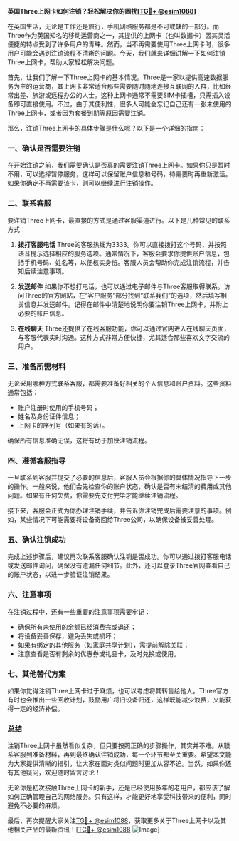 **英国Three上网卡如何注销？轻松解决你的困扰[[TG💪+ @esim1088](https://t.me/s/esim1088)]**

在英国生活，无论是工作还是旅行，手机网络服务都是不可或缺的一部分。而Three作为英国知名的移动运营商之一，其提供的上网卡（也叫数据卡）因其灵活便捷的特点受到了许多用户的青睐。然而，当不再需要使用Three上网卡时，很多用户可能会遇到注销流程不清晰的问题。今天，我们就来详细讲解一下如何注销Three上网卡，帮助大家轻松解决问题。

首先，让我们了解一下Three上网卡的基本情况。Three是一家以提供高速数据服务为主的运营商，其上网卡非常适合那些需要随时随地连接互联网的人群，比如经常出差、旅游或远程办公的人士。这种上网卡通常不需要SIM卡插槽，只需插入设备即可直接使用。不过，由于其便利性，很多人可能会忘记自己还有一张未使用的Three上网卡，或者因为套餐到期等原因需要注销。

那么，注销Three上网卡的具体步骤是什么呢？以下是一个详细的指南：

### 一、确认是否需要注销

在开始注销之前，我们需要确认是否真的需要注销Three上网卡。如果你只是暂时不用，可以选择暂停服务，这样可以保留账户信息和号码，待需要时再重新激活。如果你确定不再需要该卡，则可以继续进行注销操作。

### 二、联系客服

要注销Three上网卡，最直接的方式是通过客服渠道进行。以下是几种常见的联系方式：

1. **拨打客服电话**
   Three的客服热线为3333。你可以直接拨打这个号码，并按照语音提示选择相应的服务选项。通常情况下，客服会要求你提供账户信息，包括手机号码、姓名等，以便核实身份。客服人员会帮助你完成注销流程，并告知后续注意事项。

2. **发送邮件**
   如果你不想打电话，也可以通过电子邮件与Three客服取得联系。访问Three的官方网站，在“客户服务”部分找到“联系我们”的选项，然后填写相关信息并发送邮件。记得在邮件中清楚地说明你要注销Three上网卡，并附上必要的账户信息。

3. **在线聊天**
   Three还提供了在线客服功能，你可以通过官网进入在线聊天页面，与客服代表实时沟通。这种方式非常方便快捷，尤其适合那些喜欢文字交流的用户。

### 三、准备所需材料

无论采用哪种方式联系客服，都需要准备好相关的个人信息和账户资料。这些资料通常包括：
- 账户注册时使用的手机号码；
- 姓名及身份证件信息；
- 上网卡的序列号（如果有的话）。

确保所有信息准确无误，这将有助于加快注销流程。

### 四、遵循客服指导

一旦联系到客服并提交了必要的信息后，客服人员会根据你的具体情况指导下一步的操作。一般来说，他们会先检查你的账户状态，确认是否有未结清的费用或其他问题。如果有任何欠费，你需要先支付完毕才能继续注销流程。

接下来，客服会正式为你办理注销手续，并告诉你注销完成后需要注意的事项。例如，某些情况下可能需要将设备寄回给Three公司，以确保设备被妥善处理。

### 五、确认注销成功

完成上述步骤后，建议再次联系客服确认注销是否成功。你可以通过拨打客服电话或发送邮件询问，确保没有遗漏任何细节。此外，还可以登录Three官网查看自己的账户状态，以进一步验证注销结果。

### 六、注意事项

在注销过程中，还有一些重要的注意事项需要牢记：
- 确保所有未使用的余额已经消费完或退还；
- 将设备妥善保存，避免丢失或损坏；
- 如果有绑定的其他服务（如家庭共享计划），需提前解除关联；
- 注意查看是否有剩余的优惠券或礼品卡，及时兑换或使用。

### 七、其他替代方案

如果你觉得注销Three上网卡过于麻烦，也可以考虑将其转售给他人。Three官方有时也会推出一些回收计划，鼓励用户将旧设备归还，这样既能减少浪费，又能获得一定的经济补偿。

### 总结

注销Three上网卡虽然看似复杂，但只要按照正确的步骤操作，其实并不难。从联系客服到准备材料，再到最终确认注销成功，每一个环节都至关重要。希望本文能为大家提供清晰的指引，让大家在面对类似问题时更加从容不迫。当然，如果你还有其他疑问，欢迎随时留言讨论！

无论你是初次接触Three上网卡的新手，还是已经使用多年的老用户，都应该了解如何正确管理自己的网络服务。只有这样，才能更好地享受科技带来的便利，同时避免不必要的麻烦。

最后，再次提醒大家关注[TG💪+ @esim1088](https://t.me/s/esim1088)，获取更多关于Three上网卡以及其他相关产品的最新资讯！[[TG💪+ @esim1088](https://t.me/s/esim1088) ![Image](https://i.postimg.cc/4NQfJmqS/Snipaste-2025-05-13-00-14-12.png)]